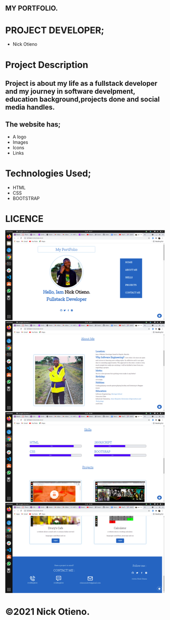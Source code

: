 
## MY PORTFOLIO.
# PROJECT DEVELOPER;
* Nick Otieno

# Project Description
## Project is about my life as a fullstack developer and my journey  in software develpment, education background,projects done and social media handles.

## The website has;
* A logo
* Images
* Icons
* Links
# Technologies Used;
* HTML
* CSS
* BOOTSTRAP

# LICENCE
<img src="./images/number1.png" alt="intro page">
<img src="./images/number2.png" alt="skill page">
<img src="./images/number3.png" alt="projects page">
<img src="./images/numer4.png" alt="handles page">


# &copy;2021 Nick Otieno.

